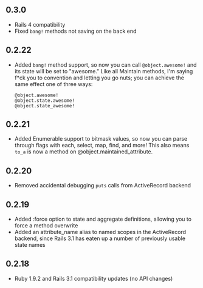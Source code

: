 ## 0.3.0
* Rails 4 compatibility
* Fixed `bang!` methods not saving on the back end

## 0.2.22
* Added `bang!` method support, so now you can call `@object.awesome!`
  and its state will be set to "awesome." Like all Maintain methods,
  I'm saying f\*ck you to convention and letting you go nuts; you can
  achieve the same effect one of three ways:

  ```
  @object.awesome!
  @object.state.awesome!
  @object.state_awesome!
  ```

## 0.2.21
* Added Enumerable support to bitmask values, so now you can parse
  through flags with each, select, map, find, and more! This also
  means `to_a` is now a method on @object.maintained_attribute.

## 0.2.20
* Removed accidental debugging `puts` calls from ActiveRecord backend

## 0.2.19
* Added :force option to state and aggregate definitions, allowing you
  to force a method overwrite
* Added an attribute_name alias to named scopes in the ActiveRecord
  backend, since Rails 3.1 has eaten up a number of previously
  usable state names

## 0.2.18
* Ruby 1.9.2 and Rails 3.1 compatibility updates (no API changes)
